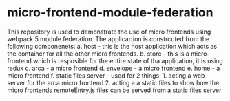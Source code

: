 # micro-frontend-module-federation
This repository is used to demonstrate the use of micro frontends using webpack 5 module federation.
The applicartion is constrcuted from the following componenets:
a. host - this is the host application which acts as the container for all the other micro frontends.
b. store - this is a micro-frontend which is resposible for the entire state of tha application, it is using redux
c. arca - a micro frontend
d. envelope - a micro frontend
e. home - a micro frontend
f. static files server - used for 2 things: 
	1. acting a web server for the arca micro frontend
	2. acting a a static files to show how the micro frontends remoteEntry.js files can be served from a static files server
